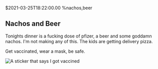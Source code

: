 $2021-03-25T18:22:00.00
%nachos,beer
## Nachos and Beer

Tonights dinner is a fucking dose of pfizer, a beer and some goddamn nachos. I'm not making any of this. The kids are getting delivery pizza.

Get vaccinated, wear a mask, be safe.

![A sticker that says I got vaccined](nachos_beer_vaccines.jpg)
